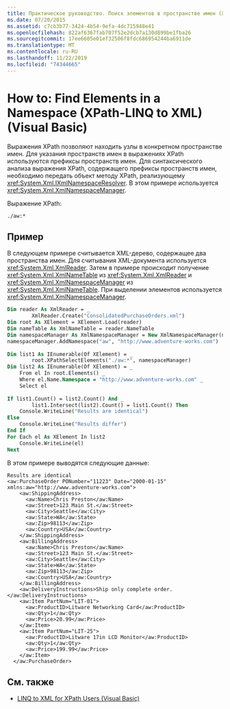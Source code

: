 ```yaml
---
title: Практическое руководство. Поиск элементов в пространстве имен (XPath-LINQ to XML)
ms.date: 07/20/2015
ms.assetid: c7cb3b77-3424-4b54-9efa-4dc715948e41
ms.openlocfilehash: 822af6367fab707f52e2dcb7a130d899be1fba26
ms.sourcegitcommit: 17ee6605e01ef32506f8fdc686954244ba6911de
ms.translationtype: MT
ms.contentlocale: ru-RU
ms.lasthandoff: 11/22/2019
ms.locfileid: "74344665"
---
```

# <a name="how-to-find-elements-in-a-namespace-xpath-linq-to-xml-visual-basic"></a>How to: Find Elements in a Namespace (XPath-LINQ to XML) (Visual Basic)
Выражения XPath позволяют находить узлы в конкретном пространстве имен. Для указания пространств имен в выражениях XPath используются префиксы пространств имен. Для синтаксического анализа выражения XPath, содержащего префиксы пространств имен, необходимо передать объект методу XPath, реализующему <xref:System.Xml.IXmlNamespaceResolver>. В этом примере используется <xref:System.Xml.XmlNamespaceManager>.  
  
 Выражение XPath:  
  
 `./aw:*`  
  
## <a name="example"></a>Пример  
 В следующем примере считывается XML-дерево, содержащее два пространства имен. Для считывания XML-документа используется <xref:System.Xml.XmlReader>. Затем в примере происходит получение <xref:System.Xml.XmlNameTable> из <xref:System.Xml.XmlReader> и <xref:System.Xml.XmlNamespaceManager> из <xref:System.Xml.XmlNameTable>. При выделении элементов используется <xref:System.Xml.XmlNamespaceManager>.  
  
```vb  
Dim reader As XmlReader = _  
        XmlReader.Create("ConsolidatedPurchaseOrders.xml")  
Dim root As XElement = XElement.Load(reader)  
Dim nameTable As XmlNameTable = reader.NameTable  
Dim namespaceManager As XmlNamespaceManager = New XmlNamespaceManager(nameTable)  
namespaceManager.AddNamespace("aw", "http://www.adventure-works.com")  
  
Dim list1 As IEnumerable(Of XElement) = _  
        root.XPathSelectElements("./aw:*", namespaceManager)  
Dim list2 As IEnumerable(Of XElement) = _  
    From el In root.Elements() _  
    Where el.Name.Namespace = "http://www.adventure-works.com" _  
    Select el  
  
If list1.Count() = list2.Count() And _  
        list1.Intersect(list2).Count() = list1.Count() Then  
    Console.WriteLine("Results are identical")  
Else  
    Console.WriteLine("Results differ")  
End If  
For Each el As XElement In list2  
    Console.WriteLine(el)  
Next  
```  
  
 В этом примере выводятся следующие данные:  
  
```console
Results are identical  
<aw:PurchaseOrder PONumber="11223" Date="2000-01-15" xmlns:aw="http://www.adventure-works.com">  
    <aw:ShippingAddress>  
      <aw:Name>Chris Preston</aw:Name>  
      <aw:Street>123 Main St.</aw:Street>  
      <aw:City>Seattle</aw:City>  
      <aw:State>WA</aw:State>  
      <aw:Zip>98113</aw:Zip>  
      <aw:Country>USA</aw:Country>  
    </aw:ShippingAddress>  
    <aw:BillingAddress>  
      <aw:Name>Chris Preston</aw:Name>  
      <aw:Street>123 Main St.</aw:Street>  
      <aw:City>Seattle</aw:City>  
      <aw:State>WA</aw:State>  
      <aw:Zip>98113</aw:Zip>  
      <aw:Country>USA</aw:Country>  
    </aw:BillingAddress>  
    <aw:DeliveryInstructions>Ship only complete order.</aw:DeliveryInstructions>  
    <aw:Item PartNum="LIT-01">  
      <aw:ProductID>Litware Networking Card</aw:ProductID>  
      <aw:Qty>1</aw:Qty>  
      <aw:Price>20.99</aw:Price>  
    </aw:Item>  
    <aw:Item PartNum="LIT-25">  
      <aw:ProductID>Litware 17in LCD Monitor</aw:ProductID>  
      <aw:Qty>1</aw:Qty>  
      <aw:Price>199.99</aw:Price>  
    </aw:Item>  
  </aw:PurchaseOrder>  
```  
  
## <a name="see-also"></a>См. также

- [LINQ to XML for XPath Users (Visual Basic)](../../../../visual-basic/programming-guide/concepts/linq/linq-to-xml-for-xpath-users.md)
